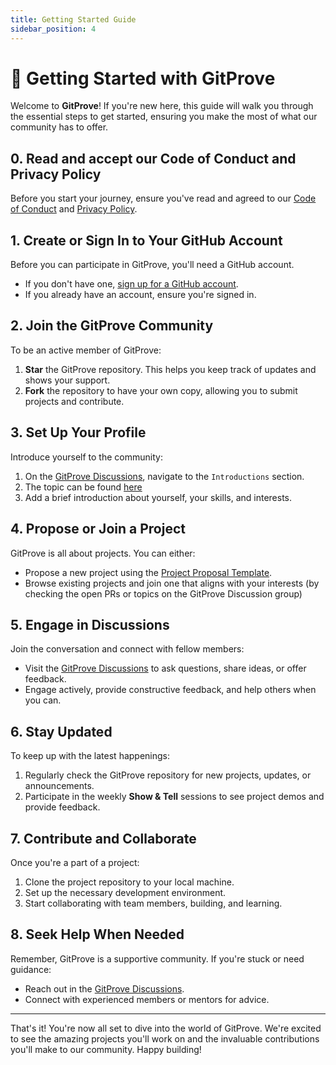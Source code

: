 ```yaml
---
title: Getting Started Guide
sidebar_position: 4
---
```


# 🚀 Getting Started with GitProve

Welcome to **GitProve**! If you're new here, this guide will walk you through the essential steps to get started, ensuring you make the most of what our community has to offer.

## 0. Read and accept our Code of Conduct and Privacy Policy

Before you start your journey, ensure you've read and agreed to our [Code of Conduct](https://github.com/Git-Prove/GitProve-Projects/blob/f68aa9d522aad555045a027b08a8e9ff066d0d63/CODE_OF_CONDUCT.md) and [Privacy Policy](https://gitprove.xyz/docs/privacy-policy).

## 1. Create or Sign In to Your GitHub Account

Before you can participate in GitProve, you'll need a GitHub account.

- If you don't have one, [sign up for a GitHub account](https://github.com/join).
- If you already have an account, ensure you're signed in.

## 2. Join the GitProve Community

To be an active member of GitProve:

1. **Star** the GitProve repository. This helps you keep track of updates and shows your support.
2. **Fork** the repository to have your own copy, allowing you to submit projects and contribute.

## 3. Set Up Your Profile

Introduce yourself to the community:

1. On the [GitProve Discussions](https://github.com/orgs/Git-Prove/discussions), navigate to the `Introductions` section.
2. The topic can be found [here](https://github.com/orgs/Git-Prove/discussions/3)
3. Add a brief introduction about yourself, your skills, and interests.

## 4. Propose or Join a Project

GitProve is all about projects. You can either:

- Propose a new project using the [Project Proposal Template](/docs/project-proposal-template).
- Browse existing projects and join one that aligns with your interests (by checking the open PRs or topics on the GitProve Discussion group)

## 5. Engage in Discussions

Join the conversation and connect with fellow members:

- Visit the [GitProve Discussions](https://github.com/orgs/Git-Prove/discussions) to ask questions, share ideas, or offer feedback.
- Engage actively, provide constructive feedback, and help others when you can.

## 6. Stay Updated

To keep up with the latest happenings:

1. Regularly check the GitProve repository for new projects, updates, or announcements.
2. Participate in the weekly **Show & Tell** sessions to see project demos and provide feedback.

## 7. Contribute and Collaborate

Once you're a part of a project:

1. Clone the project repository to your local machine.
2. Set up the necessary development environment.
3. Start collaborating with team members, building, and learning.

## 8. Seek Help When Needed

Remember, GitProve is a supportive community. If you're stuck or need guidance:

- Reach out in the [GitProve Discussions](https://github.com/orgs/Git-Prove/discussions).
- Connect with experienced members or mentors for advice.

---

That's it! You're now all set to dive into the world of GitProve. We're excited to see the amazing projects you'll work on and the invaluable contributions you'll make to our community. Happy building!
